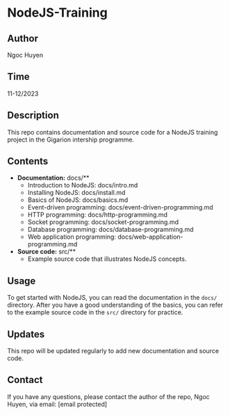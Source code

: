 # NodeJS-Training

## Author

Ngoc Huyen

## Time

11-12/2023


## Description

This repo contains documentation and source code for a NodeJS training project in the Gigarion intership programme.

## Contents

* **Documentation:** docs/**
    * Introduction to NodeJS: docs/intro.md
    * Installing NodeJS: docs/install.md
    * Basics of NodeJS: docs/basics.md
    * Event-driven programming: docs/event-driven-programming.md
    * HTTP programming: docs/http-programming.md
    * Socket programming: docs/socket-programming.md
    * Database programming: docs/database-programming.md
    * Web application programming: docs/web-application-programming.md
* **Source code:** src/**
    * Example source code that illustrates NodeJS concepts.

## Usage

To get started with NodeJS, you can read the documentation in the `docs/` directory. After you have a good understanding of the basics, you can refer to the example source code in the `src/` directory for practice.

## Updates

This repo will be updated regularly to add new documentation and source code.

## Contact

If you have any questions, please contact the author of the repo, Ngoc Huyen, via email: [email protected]
